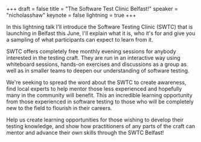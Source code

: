 +++
draft = false
title = "The Software Test Clinic Belfast!"
speaker = "nicholasshaw"
keynote = false
lightning = true
+++

In this lightning talk I'll introduce the Software Testing Clinic (SWTC) that is launching in Belfast this June, I'll explain what it is, who it's for and give you a sampling of what participants can expect to learn from it.

SWTC offers completely free monthly evening sessions for anybody interested in the testing craft. They are run in an interactive way using whiteboard sessions, hands-on exercises and discussions as a group as well as in smaller teams to deepen our understanding of software testing.

We're seeking to spread the word about the SWTC to create awareness, find local experts to help mentor those less experienced and hopefully many in the community will benefit. This an incredible learning opportunity from those experienced in software testing to those who will be completely new to the field to flourish in their careers.

Help us create learning opportunities for those wishing to develop their testing knowledge, and show how practitioners of any parts of the craft can mentor and advance their own skills through the SWTC Belfast!